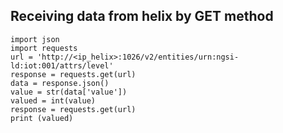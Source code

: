 ## Receiving data from helix by GET method
```
import json
import requests
url = 'http://<ip_helix>:1026/v2/entities/urn:ngsi-ld:iot:001/attrs/level'
response = requests.get(url)
data = response.json()
value = str(data['value'])
valued = int(value)
response = requests.get(url)
print (valued)
